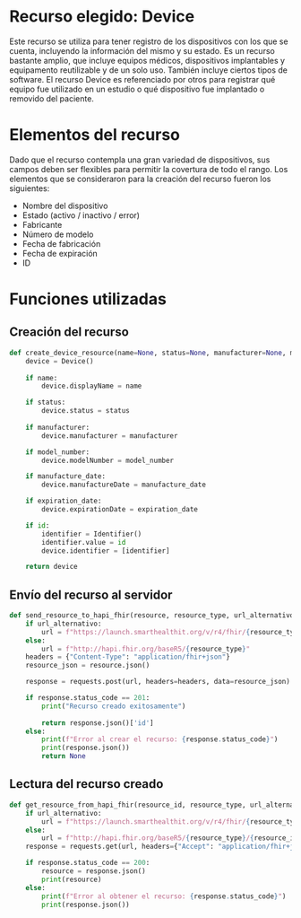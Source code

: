 # Recurso elegido: Device

Este recurso se utiliza para tener registro de los dispositivos con los que se cuenta, incluyendo la información del mismo y su estado. 
Es un recurso bastante amplio, que incluye equipos médicos, dispositivos implantables y equipamento reutilizable y de un solo uso. También 
incluye ciertos tipos de software. El recurso Device es referenciado por otros para registrar qué equipo fue utilizado en un estudio o qué
dispositivo fue implantado o removido del paciente.

# Elementos del recurso

Dado que el recurso contempla una gran variedad de dispositivos, sus campos deben ser flexibles para permitir la covertura de todo el rango.
Los elementos que se consideraron para la creación del recurso fueron los siguientes:

* Nombre del dispositivo
* Estado (activo / inactivo / error)
* Fabricante
* Número de modelo
* Fecha de fabricación
* Fecha de expiración
* ID

# Funciones utilizadas

## Creación del recurso

```python
def create_device_resource(name=None, status=None, manufacturer=None, model_number=None, manufacture_date=None, expiration_date=None, id=None):
    device = Device()
    
    if name:
        device.displayName = name

    if status:
        device.status = status
    
    if manufacturer:
        device.manufacturer = manufacturer

    if model_number:
        device.modelNumber = model_number

    if manufacture_date:
        device.manufactureDate = manufacture_date

    if expiration_date:
        device.expirationDate = expiration_date

    if id:
        identifier = Identifier()
        identifier.value = id
        device.identifier = [identifier]

    return device
```

## Envío del recurso al servidor

```python
def send_resource_to_hapi_fhir(resource, resource_type, url_alternativo = False):
    if url_alternativo:
        url = f"https://launch.smarthealthit.org/v/r4/fhir/{resource_type}"
    else:
        url = f"http://hapi.fhir.org/baseR5/{resource_type}"
    headers = {"Content-Type": "application/fhir+json"}
    resource_json = resource.json()

    response = requests.post(url, headers=headers, data=resource_json)

    if response.status_code == 201:
        print("Recurso creado exitosamente")
        
        return response.json()['id']
    else:
        print(f"Error al crear el recurso: {response.status_code}")
        print(response.json())
        return None
```

## Lectura del recurso creado

```python
def get_resource_from_hapi_fhir(resource_id, resource_type, url_alternativo = False):
    if url_alternativo:
        url = f"https://launch.smarthealthit.org/v/r4/fhir/{resource_type}/{resource_id}"
    else:
        url = f"http://hapi.fhir.org/baseR5/{resource_type}/{resource_id}"
    response = requests.get(url, headers={"Accept": "application/fhir+json"})

    if response.status_code == 200:
        resource = response.json()
        print(resource)
    else:
        print(f"Error al obtener el recurso: {response.status_code}")
        print(response.json())
```
